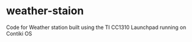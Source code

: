 # weather-staion
Code for Weather station built using the TI CC1310 Launchpad running on Contiki OS
